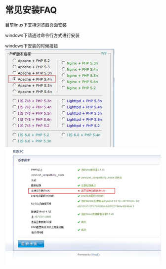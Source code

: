 # 常见安装FAQ

目前linux下支持浏览器页面安装

windows下请通过命令行方式进行安装

windows下安装的时候报错
<img src="images/01.JPG">
<img src="images/02.JPG">